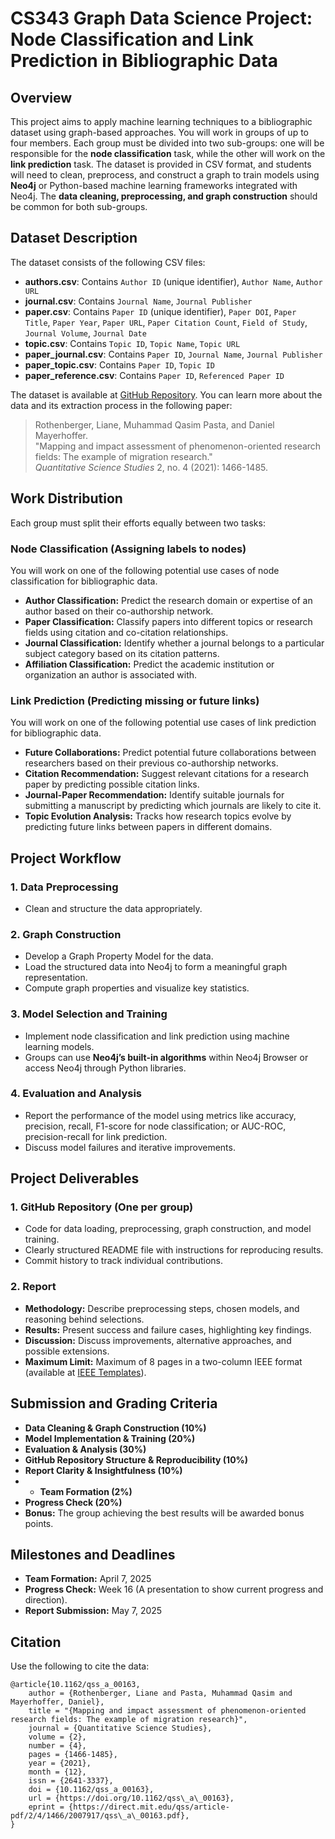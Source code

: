 # **CS343 Graph Data Science Project: Node Classification and Link Prediction in Bibliographic Data**

## Overview
This project aims to apply machine learning techniques to a bibliographic dataset using graph-based approaches. You will work in groups of up to four members. Each group must be divided into two sub-groups: one will be responsible for the **node classification** task, while the other will work on the **link prediction** task. The dataset is provided in CSV format, and students will need to clean, preprocess, and construct a graph to train models using **Neo4j** or Python-based machine learning frameworks integrated with Neo4j. The **data cleaning, preprocessing, and graph construction** should be common for both sub-groups.


## Dataset Description
The dataset consists of the following CSV files:

- **authors.csv**: Contains `Author ID` (unique identifier), `Author Name`, `Author URL`
- **journal.csv**: Contains `Journal Name`, `Journal Publisher`
- **paper.csv**: Contains `Paper ID` (unique identifier), `Paper DOI`, `Paper Title`, `Paper Year`, `Paper URL`, `Paper Citation Count`, `Field of Study`, `Journal Volume`, `Journal Date`
- **topic.csv**: Contains `Topic ID`, `Topic Name`, `Topic URL`
- **paper_journal.csv**: Contains `Paper ID`, `Journal Name`, `Journal Publisher`
- **paper_topic.csv**: Contains `Paper ID`, `Topic ID`
- **paper_reference.csv**: Contains `Paper ID`, `Referenced Paper ID`

The dataset is available at [GitHub Repository](https://github.com/habib-university/cs343-project). You can learn more about the data and its extraction process in the following paper:

> Rothenberger, Liane, Muhammad Qasim Pasta, and Daniel Mayerhoffer.  
> "Mapping and impact assessment of phenomenon-oriented research fields: The example of migration research."  
> *Quantitative Science Studies* 2, no. 4 (2021): 1466-1485.

## Work Distribution
Each group must split their efforts equally between two tasks:

### Node Classification (Assigning labels to nodes)
You will work on one of the following potential use cases of node classification for bibliographic data.
- **Author Classification:** Predict the research domain or expertise of an author based on their co-authorship network.
- **Paper Classification:** Classify papers into different topics or research fields using citation and co-citation relationships.
- **Journal Classification:** Identify whether a journal belongs to a particular subject category based on its citation patterns.
- **Affiliation Classification:** Predict the academic institution or organization an author is associated with.

### Link Prediction (Predicting missing or future links)
You will work on one of the following potential use cases of link prediction for bibliographic data.
- **Future Collaborations:** Predict potential future collaborations between researchers based on their previous co-authorship networks.
- **Citation Recommendation:** Suggest relevant citations for a research paper by predicting possible citation links.
- **Journal-Paper Recommendation:** Identify suitable journals for submitting a manuscript by predicting which journals are likely to cite it.
- **Topic Evolution Analysis:** Tracks how research topics evolve by predicting future links between papers in different domains.

## Project Workflow

### 1. Data Preprocessing
- Clean and structure the data appropriately.

### 2. Graph Construction
- Develop a Graph Property Model for the data.
- Load the structured data into Neo4j to form a meaningful graph representation.
- Compute graph properties and visualize key statistics.

### 3. Model Selection and Training
- Implement node classification and link prediction using machine learning models.
- Groups can use **Neo4j’s built-in algorithms** within Neo4j Browser or access Neo4j through Python libraries.

### 4. Evaluation and Analysis
- Report the performance of the model using metrics like accuracy, precision, recall, F1-score for node classification; or AUC-ROC, precision-recall for link prediction.
- Discuss model failures and iterative improvements.

## Project Deliverables

### 1. GitHub Repository (One per group)
- Code for data loading, preprocessing, graph construction, and model training.
- Clearly structured README file with instructions for reproducing results.
- Commit history to track individual contributions.

### 2. Report
- **Methodology:** Describe preprocessing steps, chosen models, and reasoning behind selections.
- **Results:** Present success and failure cases, highlighting key findings.
- **Discussion:** Discuss improvements, alternative approaches, and possible extensions.
- **Maximum Limit:** Maximum of 8 pages in a two-column IEEE format (available at [IEEE Templates](https://www.ieee.org/conferences/publishing/templates.html)).

## Submission and Grading Criteria
- **Data Cleaning & Graph Construction (10%)**
- **Model Implementation & Training (20%)**
- **Evaluation & Analysis (30%)**
- **GitHub Repository Structure & Reproducibility (10%)**
- **Report Clarity & Insightfulness (10%)**
- - **Team Formation (2%)**
- **Progress Check (20%)**
- **Bonus:** The group achieving the best results will be awarded bonus points.

## Milestones and Deadlines
- **Team Formation:** April 7, 2025
- **Progress Check:** Week 16 (A presentation to show current progress and direction).
- **Report Submission:** May 7, 2025

## Citation
Use the following to cite the data:

```
@article{10.1162/qss_a_00163,
    author = {Rothenberger, Liane and Pasta, Muhammad Qasim and Mayerhoffer, Daniel},
    title = "{Mapping and impact assessment of phenomenon-oriented research fields: The example of migration research}",
    journal = {Quantitative Science Studies},
    volume = {2},
    number = {4},
    pages = {1466-1485},
    year = {2021},
    month = {12},
    issn = {2641-3337},
    doi = {10.1162/qss_a_00163},
    url = {https://doi.org/10.1162/qss\_a\_00163},
    eprint = {https://direct.mit.edu/qss/article-pdf/2/4/1466/2007917/qss\_a\_00163.pdf},
}
```
